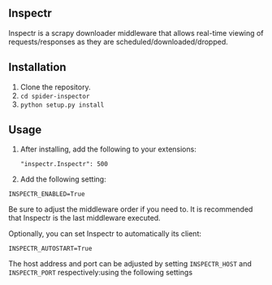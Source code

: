Inspectr
----------------

Inspectr is a scrapy downloader middleware that allows real-time viewing of requests/responses as they
are scheduled/downloaded/dropped.


Installation
---------------

1. Clone the repository.
2. `cd spider-inspector`
3. `python setup.py install`


Usage
--------------

1. After installing, add the following to your extensions:

    `"inspectr.Inspectr": 500`


2. Add the following setting:

  `INSPECTR_ENABLED=True`

Be sure to adjust the middleware order if you need to. It is recommended that Inspectr is the last middleware executed.

Optionally, you can set Inspectr to automatically its client:

   `INSPECTR_AUTOSTART=True`


The host address and port can be adjusted by setting `INSPECTR_HOST` and `INSPECTR_PORT` respectively:using the following settings